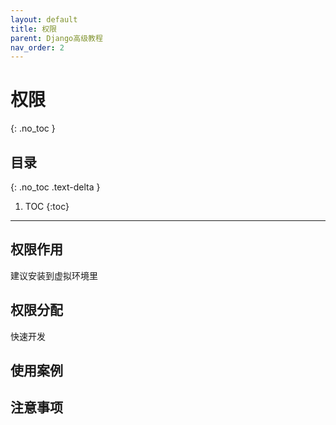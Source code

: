 ```yaml
---
layout: default
title: 权限
parent: Django高级教程
nav_order: 2
---
```


# 权限
{: .no_toc }

## 目录
{: .no_toc .text-delta }

1. TOC
{:toc}

---

## 权限作用

建议安装到虚拟环境里

## 权限分配

快速开发

## 使用案例

## 注意事项

